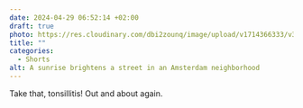 ```yaml
---
date: 2024-04-29 06:52:14 +02:00
draft: true
photo: https://res.cloudinary.com/dbi2zounq/image/upload/v1714366333/v39hmwe9ysgyxvckolwo.jpg
title: ""
categories:
  - Shorts
alt: A sunrise brightens a street in an Amsterdam neighborhood
---
```


Take that, tonsillitis! Out and about again.
